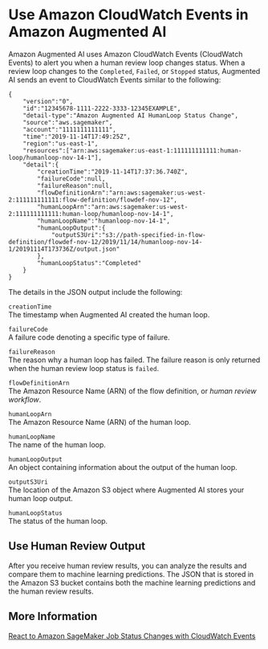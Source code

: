 # Use Amazon CloudWatch Events in Amazon Augmented AI<a name="augmented-ai-cloudwatch-events"></a>

Amazon Augmented AI uses Amazon CloudWatch Events \(CloudWatch Events\) to alert you when a human review loop changes status\. When a review loop changes to the `Completed`, `Failed`, or `Stopped` status, Augmented AI sends an event to CloudWatch Events similar to the following:

```
{
    "version":"0",
    "id":"12345678-1111-2222-3333-12345EXAMPLE",
    "detail-type":"Amazon Augmented AI HumanLoop Status Change",
    "source":"aws.sagemaker",
    "account":"1111111111111",
    "time":"2019-11-14T17:49:25Z",
    "region":"us-east-1",
    "resources":["arn:aws:sagemaker:us-east-1:111111111111:human-loop/humanloop-nov-14-1"],
    "detail":{
        "creationTime":"2019-11-14T17:37:36.740Z",
        "failureCode":null,
        "failureReason":null,
        "flowDefinitionArn":"arn:aws:sagemaker:us-west-2:111111111111:flow-definition/flowdef-nov-12",
        "humanLoopArn":"arn:aws:sagemaker:us-west-2:111111111111:human-loop/humanloop-nov-14-1",
        "humanLoopName":"humanloop-nov-14-1",
        "humanLoopOutput":{ 
            "outputS3Uri":"s3://path-specified-in-flow-definition/flowdef-nov-12/2019/11/14/humanloop-nov-14-1/20191114T173736Z/output.json"
        },
        "humanLoopStatus":"Completed"
    }
}
```

The details in the JSON output include the following:

`creationTime`  
The timestamp when Augmented AI created the human loop\.

`failureCode`  
A failure code denoting a specific type of failure\.

`failureReason`  
The reason why a human loop has failed\. The failure reason is only returned when the human review loop status is `failed`\.

`flowDefinitionArn`  
The Amazon Resource Name \(ARN\) of the flow definition, or *human review workflow*\.

`humanLoopArn`  
The Amazon Resource Name \(ARN\) of the human loop\.

`humanLoopName`  
The name of the human loop\.

`humanLoopOutput`  
An object containing information about the output of the human loop\.

`outputS3Uri`  
The location of the Amazon S3 object where Augmented AI stores your human loop output\.

`humanLoopStatus`  
The status of the human loop\.

## Use Human Review Output<a name="using-human-review-output"></a>

After you receive human review results, you can analyze the results and compare them to machine learning predictions\. The JSON that is stored in the Amazon S3 bucket contains both the machine learning predictions and the human review results\.

## More Information<a name="amazon-augmented-ai-programmatic-walkthroughs"></a>

[React to Amazon SageMaker Job Status Changes with CloudWatch Events](cloudwatch-events.md)